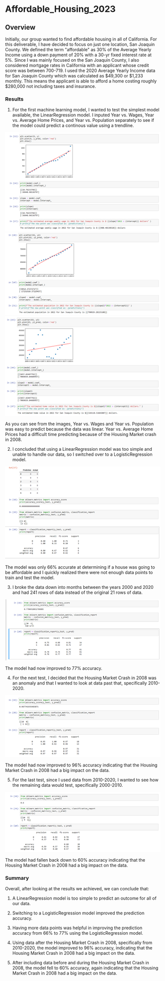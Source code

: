 # Affordable_Housing_2023

## Overview

Initially, our group wanted to find affordable housing in all of California. For this deliverable, I have decided to focus on just one location, San Joaquin County. We defined the term "affordable" as 30% of the Average Yearly Income using a down payment of 20% with a 30-yr fixed interest rate at 5%. Since I was mainly focused on the San Joaquin County, I also considered mortgage rates in California with an applicant whose credit score was between 700-719. I used the 2020 Average Yearly Income data for San Joaquin County which was calculated as $49,300 or $1,233 monthly. This means the applicant is able to afford a home costing roughly $280,000 not including taxes and insurance. 

### Results

1. For the first machine learning model, I wanted to test the simplest model available, the LinearRegression model. I inputed Year vs. Wages, Year vs. Average Home Prices, and Year vs. Population separately to see if the model could predict a continous value using a trendline.

![Screenshot](Images/LinearR_YearVsWages.PNG)
![Screenshot](Images/LinearR_YearVsPop.PNG)
![Screenshot](Images/LinearR_YearVsHome.PNG)

As you can see from the images, Year vs. Wages and Year vs. Population was easy to predict because the data was linear. Year vs. Average Home Prices had a difficult time predicting because of the Housing Market crash in 2008.

2. I concluded that using a LinearRegression model was too simple and unable to handle our data, so I switched over to a LogisticRegression model. 

![Screenshot](Images/Logistic_Regression_SJ_County_Yearly.PNG)

The model was only 66% accurate at determining if a house was going to be affordable and I quickly realized there were not enough data points to train and test the model.

3. I broke the data down into months between the years 2000 and 2020 and had 241 rows of data instead of the original 21 rows of data.

![Screenshot](Images/Logistic_Regression_SJ_County_Monthly.PNG)

The model had now improved to 77% accuracy.

4. For the next test, I decided that the Housing Market Crash in 2008 was an anomaly and that I wanted to look at data past that, specifically 2010-2020.

![Screenshot](Images/Logistic_Regression_SJ_County_Monthly_2010-2020.PNG)

The model had now improved to 96% accuracy indicating that the Housing Market Crash in 2008 had a big impact on the data.

5. For the last test, since I used data from 2010-2020, I wanted to see how the remaining data would test, specifically 2000-2010.

![Screenshot](Images/Logistic_Regression_SJ_County_Monthly_2000-2010.PNG)

The model had fallen back down to 60% accuracy indicating that the Housing Market Crash in 2008 had a big impact on the data.


### Summary

Overall, after looking at the results we achieved, we can conclude that:

1. A LinearRegression model is too simple to predict an outcome for all of our data.

2. Switching to a LogisticRegression model improved the prediction accuracy.

3. Having more data points was helpful in improving the prediction accuracy from 66% to 77% using the LogisticRegression model.

4. Using data after the Housing Market Crash in 2008, specifically from 2010-2020, the model improved to 96% accuracy, indicating that the Housing Market Crash in 2008 had a big impact on the data.

5. After including data before and during the Housing Market Crash in 2008, the model fell to 60% accuracy, again indicating that the Housing Market Crash in 2008 had a big impact on the data.

